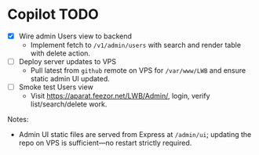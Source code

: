 # Copilot TODO

- [x] Wire admin Users view to backend
	- Implement fetch to `/v1/admin/users` with search and render table with delete action.
- [ ] Deploy server updates to VPS
	- Pull latest from `github` remote on VPS for `/var/www/LWB` and ensure static admin UI updated.
- [ ] Smoke test Users view
	- Visit https://aparat.feezor.net/LWB/Admin/, login, verify list/search/delete work.

Notes:
- Admin UI static files are served from Express at `/admin/ui`; updating the repo on VPS is sufficient—no restart strictly required.
